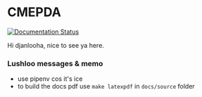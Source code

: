 # CMEPDA
[![Documentation Status](https://readthedocs.org/projects/cmepda-proj/badge/?version=latest)](https://cmepda-proj.readthedocs.io/en/latest/?badge=latest)

Hi djanlooha, nice to see ya here.

### Lushloo messages & memo

- use pipenv cos it's ice 
- to build the docs pdf use ``make latexpdf`` in `docs/source` folder